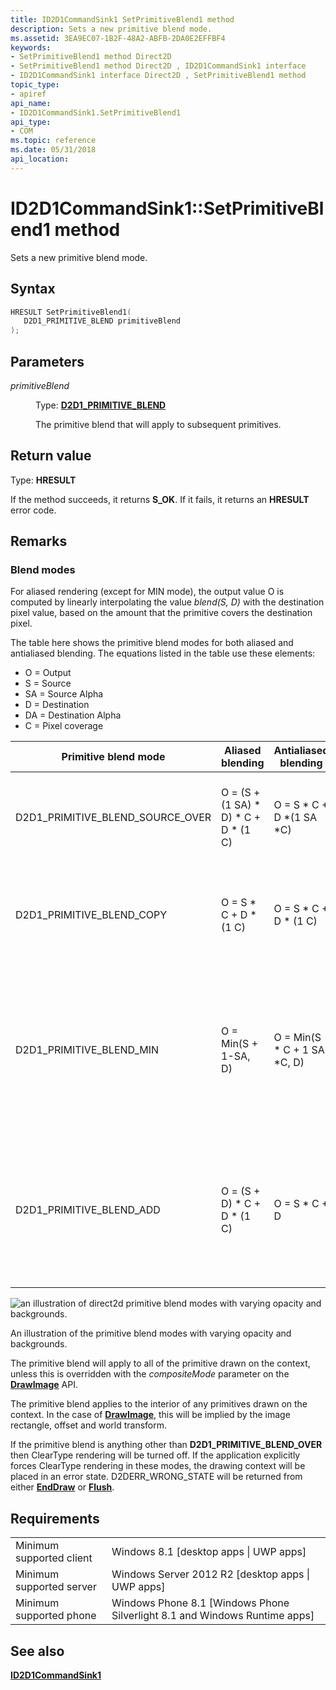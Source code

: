 ```yaml
---
title: ID2D1CommandSink1 SetPrimitiveBlend1 method
description: Sets a new primitive blend mode.
ms.assetid: 3EA9EC07-1B2F-48A2-ABFB-2DA0E2EFFBF4
keywords:
- SetPrimitiveBlend1 method Direct2D
- SetPrimitiveBlend1 method Direct2D , ID2D1CommandSink1 interface
- ID2D1CommandSink1 interface Direct2D , SetPrimitiveBlend1 method
topic_type:
- apiref
api_name:
- ID2D1CommandSink1.SetPrimitiveBlend1
api_type:
- COM
ms.topic: reference
ms.date: 05/31/2018
api_location: 
---
```


# ID2D1CommandSink1::SetPrimitiveBlend1 method

Sets a new primitive blend mode.

## Syntax


```C++
HRESULT SetPrimitiveBlend1(
   D2D1_PRIMITIVE_BLEND primitiveBlend
);
```



## Parameters

<dl> <dt>

*primitiveBlend* 
</dt> <dd>

Type: **[**D2D1\_PRIMITIVE\_BLEND**](/windows/desktop/api/D2d1_1/ne-d2d1_1-d2d1_primitive_blend)**

The primitive blend that will apply to subsequent primitives.

</dd> </dl>

## Return value

Type: **HRESULT**

If the method succeeds, it returns **S\_OK**. If it fails, it returns an **HRESULT** error code.

## Remarks

### Blend modes

For aliased rendering (except for MIN mode), the output value O is computed by linearly interpolating the value *blend(S, D)* with the destination pixel value, based on the amount that the primitive covers the destination pixel.

The table here shows the primitive blend modes for both aliased and antialiased blending. The equations listed in the table use these elements:

-   O = Output
-   S = Source
-   SA = Source Alpha
-   D = Destination
-   DA = Destination Alpha
-   C = Pixel coverage



| Primitive blend mode                 | Aliased blending                            | Antialiased blending            | Description                                                                                                              |
|--------------------------------------|---------------------------------------------|---------------------------------|--------------------------------------------------------------------------------------------------------------------------|
| D2D1\_PRIMITIVE\_BLEND\_SOURCE\_OVER | O = (S + (1   SA) \* D) \* C + D \* (1   C) | O = S \* C + D \*(1   SA \*C)   | The standard source-over-destination blend mode.                                                                         |
| D2D1\_PRIMITIVE\_BLEND\_COPY         | O = S \* C + D \* (1   C)                   | O = S \* C + D \* (1   C)       | The source is copied to the destination; the destination pixels are ignored.                                             |
| D2D1\_PRIMITIVE\_BLEND\_MIN          | O = Min(S + 1-SA, D)                        | O = Min(S \* C + 1   SA \*C, D) | The resulting pixel values use the minimum of the source and destination pixel values. Available in Windows 8 and later. |
| D2D1\_PRIMITIVE\_BLEND\_ADD          | O = (S + D) \* C + D \* (1   C)             | O = S \* C + D                  | The resulting pixel values are the sum of the source and destination pixel values. Available in Windows 8 and later.     |



 

![an illustration of direct2d primitive blend modes with varying opacity and backgrounds.](images/primblenddemo.png)

An illustration of the primitive blend modes with varying opacity and backgrounds.

The primitive blend will apply to all of the primitive drawn on the context, unless this is overridden with the *compositeMode* parameter on the [**DrawImage**](/windows/win32/api/d2d1_1/nf-d2d1_1-id2d1devicecontext-drawimage(id2d1image_constd2d1_point_2f_constd2d1_rect_f_d2d1_interpolation_mode_d2d1_composite_mode)) API.

The primitive blend applies to the interior of any primitives drawn on the context. In the case of [**DrawImage**](/windows/win32/api/d2d1_1/nf-d2d1_1-id2d1devicecontext-drawimage(id2d1image_constd2d1_point_2f_constd2d1_rect_f_d2d1_interpolation_mode_d2d1_composite_mode)), this will be implied by the image rectangle, offset and world transform.

If the primitive blend is anything other than **D2D1\_PRIMITIVE\_BLEND\_OVER** then ClearType rendering will be turned off. If the application explicitly forces ClearType rendering in these modes, the drawing context will be placed in an error state. D2DERR\_WRONG\_STATE will be returned from either [**EndDraw**](/windows/win32/api/d2d1/nf-d2d1-id2d1rendertarget-enddraw) or [**Flush**](/windows/win32/api/d2d1/nf-d2d1-id2d1rendertarget-flush).

## Requirements



|                                     |                                                                                         |
|-------------------------------------|-----------------------------------------------------------------------------------------|
| Minimum supported client<br/> | Windows 8.1 \[desktop apps \| UWP apps\]<br/>                                     |
| Minimum supported server<br/> | Windows Server 2012 R2 \[desktop apps \| UWP apps\]<br/>                          |
| Minimum supported phone<br/>  | Windows Phone 8.1 \[Windows Phone Silverlight 8.1 and Windows Runtime apps\]<br/> |



## See also

<dl> <dt>

[**ID2D1CommandSink1**](/windows/win32/api/d2d1_2/nn-d2d1_2-id2d1commandsink1)
</dt> </dl>

 

